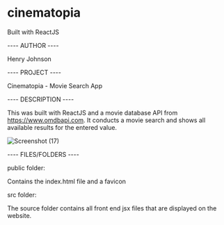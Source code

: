 # cinematopia
Built with ReactJS

---- AUTHOR ----

Henry Johnson

---- PROJECT ----

Cinematopia - Movie Search App

---- DESCRIPTION ----

This was built with ReactJS and a movie database API from https://www.omdbapi.com. It conducts a movie search and shows all available results for the entered value.

![Screenshot (17)](https://user-images.githubusercontent.com/40214178/159979056-221a7891-f32c-4235-b817-4ac39f12cf0e.png)


---- FILES/FOLDERS ----

public folder:

Contains the index.html file and a favicon

src folder:

The source folder contains all front end jsx files that are displayed on the website.
